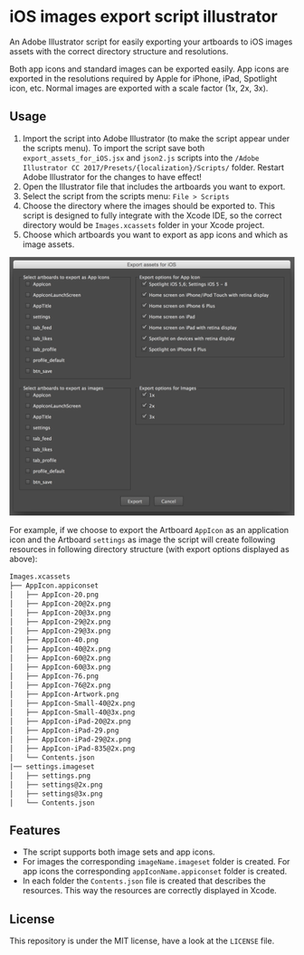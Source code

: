 iOS images export script illustrator
===============

An Adobe Illustrator script for easily exporting your artboards to iOS images assets with the correct directory structure and resolutions.

Both app icons and standard images can be exported easily. App icons are exported in the resolutions required by Apple for iPhone, iPad, Spotlight icon, etc. Normal images are exported with a scale factor (1x, 2x, 3x).

Usage
---
1. Import the script into Adobe Illustrator (to make the script appear under the scripts menu). To import the script save both `export_assets_for_iOS.jsx` and `json2.js` scripts into the `/Adobe Illustrator CC 2017/Presets/{localization}/Scripts/` folder. Restart Adobe Illustrator for the changes to have effect!
2. Open the Illustrator file that includes the artboards you want to export.
3. Select the script from the scripts menu: `File > Scripts`
4. Choose the directory where the images should be exported to. This script is designed to fully integrate with the Xcode IDE, so the correct directory would be `Images.xcassets` folder in your Xcode project.
5. Choose which artboards you want to export as app icons and which as image assets.

![overview](../assets/asset-001.png)

For example, if we choose to export the Artboard `AppIcon` as an application icon and the Artboard `settings` as image the script will create following resources in following directory structure (with export options displayed as above):

```
Images.xcassets
├── AppIcon.appiconset
│   ├── AppIcon-20.png
│   ├── AppIcon-20@2x.png
│   ├── AppIcon-20@3x.png
│   ├── AppIcon-29@2x.png
│   ├── AppIcon-29@3x.png
│   ├── AppIcon-40.png
│   ├── AppIcon-40@2x.png
│   ├── AppIcon-60@2x.png
│   ├── AppIcon-60@3x.png
│   ├── AppIcon-76.png
│   ├── AppIcon-76@2x.png
│   ├── AppIcon-Artwork.png
│   ├── AppIcon-Small-40@2x.png
│   ├── AppIcon-Small-40@3x.png
│   ├── AppIcon-iPad-20@2x.png
│   ├── AppIcon-iPad-29.png
│   ├── AppIcon-iPad-29@2x.png
│   ├── AppIcon-iPad-835@2x.png
│   └── Contents.json
|── settings.imageset
│   ├── settings.png
│   ├── settings@2x.png
│   ├── settings@3x.png
│   └── Contents.json
```

Features
---
* The script supports both image sets and app icons.
* For images the corresponding `imageName.imageset` folder is created. For app icons the corresponding `appIconName.appiconset` folder is created.
* In each folder the `Contents.json` file is created that describes the resources. This way the resources are correctly displayed in Xcode.

License
---
This repository is under the MIT license, have a look at the `LICENSE` file.
